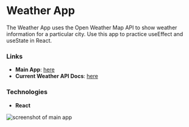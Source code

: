 # Weather App
The Weather App uses the Open Weather Map API to show weather information for a particular city. Use this app to practice useEffect and useState in React.

### Links
- **Main App**: [here](https://awesome-ptolemy-6ba854.netlify.app/)
- **Current Weather API Docs**: [here](https://openweathermap.org/current)

### Technologies
- **React**

![screenshot of main app](https://res.cloudinary.com/kxnxchukwu/image/upload/v1636498989/weatherapp_hk3e5y.png)